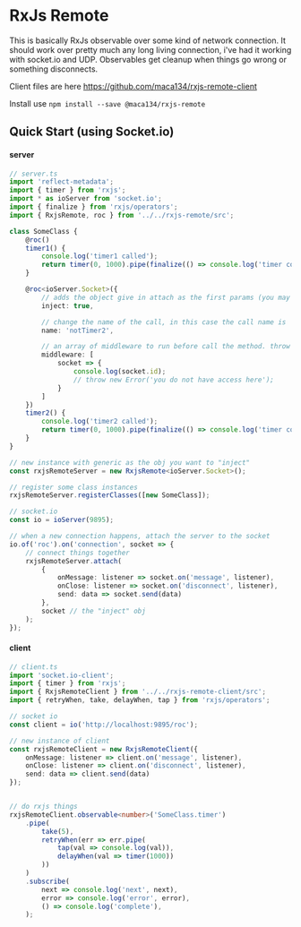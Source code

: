 # RxJs Remote

This is basically RxJs observable over some kind of network connection. It should work over pretty much any long living connection, i've had it working with socket.io and UDP. Observables get cleanup when things go wrong or something disconnects.

Client files are here https://github.com/maca134/rxjs-remote-client

Install use `npm install --save @maca134/rxjs-remote`

## Quick Start (using Socket.io)

#### server
```typescript
// server.ts
import 'reflect-metadata';
import { timer } from 'rxjs';
import * as ioServer from 'socket.io';
import { finalize } from 'rxjs/operators';
import { RxjsRemote, roc } from '../../rxjs-remote/src';

class SomeClass {
	@roc()
	timer1() {
		console.log('timer1 called');
		return timer(0, 1000).pipe(finalize(() => console.log('timer complete')));
	}

	@roc<ioServer.Socket>({
		// adds the object give in attach as the first params (you may need the socket for something?)
		inject: true, 

		// change the name of the call, in this case the call name is 'SomeClass.notTimer3'
		name: 'notTimer2', 

		// an array of middleware to run before call the method. throw something to prevent the call
		middleware: [ 
			socket => {
				console.log(socket.id);
				// throw new Error('you do not have access here');
			}
		]
	})
	timer2() {
		console.log('timer2 called');
		return timer(0, 1000).pipe(finalize(() => console.log('timer complete')));
	}
}

// new instance with generic as the obj you want to "inject"
const rxjsRemoteServer = new RxjsRemote<ioServer.Socket>(); 

// register some class instances
rxjsRemoteServer.registerClasses([new SomeClass]); 

// socket.io
const io = ioServer(9895);

// when a new connection happens, attach the server to the socket
io.of('roc').on('connection', socket => {
	// connect things together
	rxjsRemoteServer.attach(
		{
			onMessage: listener => socket.on('message', listener),
			onClose: listener => socket.on('disconnect', listener),
			send: data => socket.send(data)
		}, 
		socket // the "inject" obj
	);
});
```

#### client
```typescript
// client.ts
import 'socket.io-client';
import { timer } from 'rxjs';
import { RxjsRemoteClient } from '../../rxjs-remote-client/src';
import { retryWhen, take, delayWhen, tap } from 'rxjs/operators';

// socket io
const client = io('http://localhost:9895/roc');

// new instance of client
const rxjsRemoteClient = new RxjsRemoteClient({
	onMessage: listener => client.on('message', listener),
	onClose: listener => client.on('disconnect', listener),
	send: data => client.send(data)
});


// do rxjs things
rxjsRemoteClient.observable<number>('SomeClass.timer')
	.pipe(
		take(5),
		retryWhen(err => err.pipe(
			tap(val => console.log(val)),
			delayWhen(val => timer(1000))
		))
	)
	.subscribe(
		next => console.log('next', next),
		error => console.log('error', error),
		() => console.log('complete'),
	);
```

